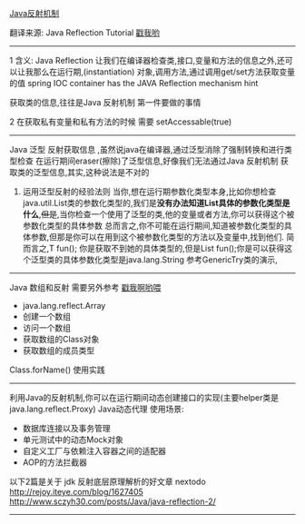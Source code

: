 [Java反射机制](http://wiki.jikexueyuan.com/project/java-reflection/)

翻译来源: Java Reflection Tutorial  [戳我哟](http://tutorials.jenkov.com/java-reflection/index.html)

-----

1 含义: Java Reflection 让我们在编译器检查类,接口,变量和方法的信息之外,还可以让我那么在运行期,(instantiation)
对象,调用方法,通过调用get/set方法获取变量的值
spring IOC container has the JAVA Reflection mechanism hint

获取类的信息,往往是Java 反射机制 第一件要做的事情


2  在获取私有变量和私有方法的时候 需要 setAccessable(true)


-----

Java 泛型 反射获取信息 ,虽然说java在编译器,通过泛型消除了强制转换和进行类型检查
在运行期间eraser(擦除)了泛型信息,好像我们无法通过Java 反射机制 获取类的泛型信息,其实,这种说法是不对的


1. 运用泛型反射的经验法则
    当你,想在运行期参数化类型本身,比如你想检查java.util.List类的参数化类型的,我们是**没有办法知道List具体的参数化类型是什么**,~~但是~~,当你检查一个使用了泛型的类,他的变量或者方法,你可以获得这个被参数化类型的具体参数
    总而言之,你不可能在运行期间,知道被参数化类型的具体参数,但那是你可以在用到这个被参数化类型的方法以及变量中,找到他们.
    简而言之,T fun(); 你是获取不到她的具体类型的,但是List<String> fun();你是可以获得这个泛型类的具体参数化类型是java.lang.String
    参考GenericTry类的演示,

-----

Java  数组和反射  需要另外参考 [戳我啊哟喂](https://goo.gl/1zJE4K)

- java.lang.reflect.Array
- 创建一个数组
- 访问一个数组
- 获取数组的Class对象
- 获取数组的成员类型

Class.forName() 使用实践

----

利用Java的反射机制,你可以在运行期间动态创建接口的实现(主要helper类是 java.lang.reflect.Proxy)
Java动态代理 使用场景:
- 数据库连接以及事务管理
- 单元测试中的动态Mock对象
- 自定义工厂与依赖注入容器之间的适配器
- AOP的方法拦截器

以下2篇是关于 jdk 反射底层原理解析的好文章 nextodo
http://rejoy.iteye.com/blog/1627405
http://www.sczyh30.com/posts/Java/java-reflection-2/

----



